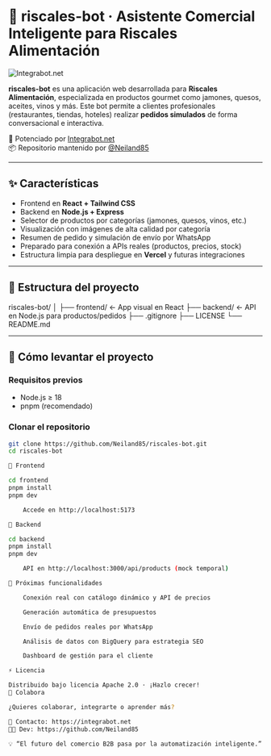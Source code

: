 # 🛒 riscales-bot · Asistente Comercial Inteligente para Riscales Alimentación

![Integrabot.net](https://integrabot.net/assets/integrabot-logo-black.png)

**riscales-bot** es una aplicación web desarrollada para **Riscales Alimentación**, especializada en productos gourmet como jamones, quesos, aceites, vinos y más. Este bot permite a clientes profesionales (restaurantes, tiendas, hoteles) realizar **pedidos simulados** de forma conversacional e interactiva.

🧠 Potenciado por [Integrabot.net](https://integrabot.net)  
📦 Repositorio mantenido por [@Neiland85](https://github.com/Neiland85)

---

## ✨ Características

- Frontend en **React + Tailwind CSS**
- Backend en **Node.js + Express**
- Selector de productos por categorías (jamones, quesos, vinos, etc.)
- Visualización con imágenes de alta calidad por categoría
- Resumen de pedido y simulación de envío por WhatsApp
- Preparado para conexión a APIs reales (productos, precios, stock)
- Estructura limpia para despliegue en **Vercel** y futuras integraciones

---

## 📁 Estructura del proyecto

riscales-bot/ │ ├── frontend/ ← App visual en React ├── backend/ ← API en Node.js para productos/pedidos ├── .gitignore ├── LICENSE └── README.md


---

## 🚀 Cómo levantar el proyecto

### Requisitos previos
- Node.js ≥ 18
- pnpm (recomendado)

### Clonar el repositorio
```bash
git clone https://github.com/Neiland85/riscales-bot.git
cd riscales-bot

🔧 Frontend

cd frontend
pnpm install
pnpm dev

    Accede en http://localhost:5173

🔧 Backend

cd backend
pnpm install
pnpm dev

    API en http://localhost:3000/api/products (mock temporal)

🧩 Próximas funcionalidades

    Conexión real con catálogo dinámico y API de precios

    Generación automática de presupuestos

    Envío de pedidos reales por WhatsApp

    Análisis de datos con BigQuery para estrategia SEO

    Dashboard de gestión para el cliente

⚡ Licencia

Distribuido bajo licencia Apache 2.0 · ¡Hazlo crecer!
🤝 Colabora

¿Quieres colaborar, integrarte o aprender más?

📩 Contacto: https://integrabot.net
👨‍💻 Dev: https://github.com/Neiland85

💡 “El futuro del comercio B2B pasa por la automatización inteligente.”



